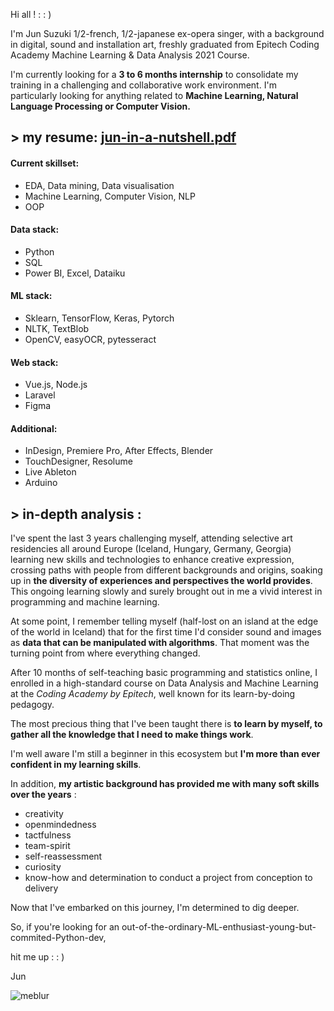 Hi all ! : : )

I'm Jun Suzuki 1/2-french, 1/2-japanese ex-opera singer, with a background in digital, sound and installation art, freshly graduated from Epitech Coding Academy Machine Learning & Data Analysis 2021 Course.

I'm currently looking for a **3 to 6 months internship** to consolidate my training in a challenging and collaborative work environment. I'm particularly looking for anything related to **Machine Learning, Natural Language Processing or Computer Vision.**

## > my resume: [jun-in-a-nutshell.pdf](https://github.com/szkjn/resume/files/7416757/Jun-Suzuki-Resume.pdf)

#### Current skillset:
+ EDA, Data mining, Data visualisation
+ Machine Learning, Computer Vision, NLP
+ OOP

#### Data stack:
+ Python
+ SQL
+ Power BI, Excel, Dataiku

#### ML stack:
+ Sklearn, TensorFlow, Keras, Pytorch
+ NLTK, TextBlob
+ OpenCV, easyOCR, pytesseract

#### Web stack:
+ Vue.js, Node.js
+ Laravel
+ Figma

#### Additional:
+ InDesign, Premiere Pro, After Effects, Blender
+ TouchDesigner, Resolume
+ Live Ableton
+ Arduino

## > in-depth analysis :

I've spent the last 3 years challenging myself, attending selective art residencies all around Europe (Iceland, Hungary, Germany, Georgia) learning new skills and technologies to enhance creative expression, crossing paths with people from different backgrounds and origins, soaking up in **the diversity of experiences and perspectives the world provides**. This ongoing learning slowly and surely brought out in me a vivid interest in programming and machine learning.

At some point, I remember telling myself (half-lost on an island at the edge of the world in Iceland) that for the first time I'd consider sound and images as **data that can be manipulated with algorithms**. That moment was the turning point from where everything changed.

After 10 months of self-teaching basic programming and statistics online, I enrolled in a high-standard course on Data Analysis and Machine Learning at the *Coding Academy by Epitech*, well known for its learn-by-doing pedagogy.

The most precious thing that I've been taught there is **to learn by myself, to gather all the knowledge that I need to make things work**. 

I'm well aware I'm still a beginner in this ecosystem but **I'm more than ever confident in my learning skills**. 

In addition, **my artistic background has provided me with many soft skills over the years** : 
+ creativity
+ openmindedness
+ tactfulness
+ team-spirit
+ self-reassessment
+ curiosity
+ know-how and determination to conduct a project from conception to delivery

Now that I've embarked on this journey, I'm determined to dig deeper.

So, if you're looking for an out-of-the-ordinary-ML-enthusiast-young-but-commited-Python-dev, 

hit me up : : ) 

Jun

![meblur](https://user-images.githubusercontent.com/84317349/138850071-fe19ba9c-5b77-4692-aa64-6fdf0fe5922e.jpg)
